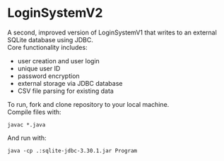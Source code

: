 # LoginSystemV2

A second, improved version of LoginSystemV1 that writes to an external SQLite database using JDBC. <br> 
Core functionality includes: <br>
* user creation and user login
* unique user ID 
* password encryption
* external storage via JDBC database
* CSV file parsing for existing data

To run, fork and clone repository to your local machine. <br>
Compile files with: <br> 
```
javac *.java
```
And run with: <br>
```
java -cp .:sqlite-jdbc-3.30.1.jar Program
```

